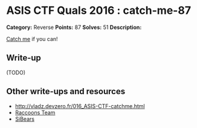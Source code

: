 # ASIS CTF Quals 2016 : catch-me-87

**Category:** Reverse
**Points:** 87
**Solves:** 51
**Description:**

[Catch me](https://github.com/ctfs/write-ups-2016/tree/master/asisis-ctf-quals-2016/reversing/catch-me-87/Catch_Me) if you can!

## Write-up

(TODO)

## Other write-ups and resources

* http://vladz.devzero.fr/016_ASIS-CTF-catchme.html
* [Raccoons Team](https://github.com/raccoons-team/ctf/tree/master/2016-05-07-asis-ctf-quals/catch_me)
* [SiBears](http://sibears.ru/labs/ASIS-CTF-quals-2016-catch-me/)
